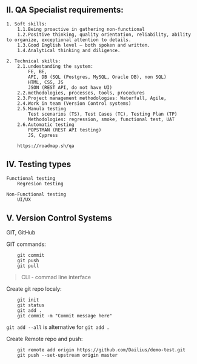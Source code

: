 
## II. QA Specialist requirements:
    1. Soft skills:
        1.1.Being proactive in gathering non-functional
        1.2.Positive thinking, quality orientation, reliability, ability to organize, exceptional attention to details.
        1.3.Good English level – both spoken and written.
        1.4.Analytical thinking and diligence.

    2. Technical skills:
        2.1.undestanding the system:
            FE, BE,
            API, DB (SQL (Postgres, MySQL, Oracle DB), non SQL)
            HTML, CSS, JS
            JSON (REST API, do not have UI) 
        2.2.methodologies, processes, tools, procedures
        2.3.Project management methodologies: Waterfall, Agile,
        2.4.Work in team (Version Control systems)
        2.5.Manula testing
            Test scenarios (TS), Test Cases (TC), Testing Plan (TP)
            Methodologies: regression, smoke, functional test, UAT
        2.6.Automatic testing
            POPSTMAN (REST API testing)
            JS, Cypress

        https://roadmap.sh/qa



## IV. Testing types
    Functional testing
        Regresion testing

    Non-Functional testing
        UI/UX

## V. Version Control Systems
   GIT, GitHub

GIT commands:
```git
    git commit
    git push
    git pull
```
> CLI - commad line interface

Create git repo localy:

```git
    git init
    git status
    git add .
    git commit -m "Commit message here"
```
`git add --all` is alternative for `git add .`

Create Remote repo and push:
```git
    git remote add origin https://github.com/Dailius/demo-test.git
    git push --set-upstream origin master
```
